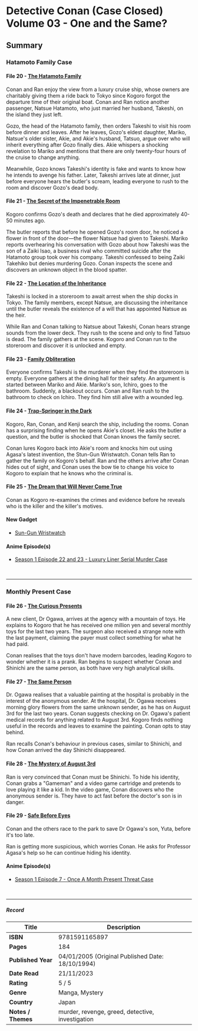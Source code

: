 # Detective Conan (Case Closed) Volume 03 - One and the Same?

## Summary

### Hatamoto Family Case
#### File 20 - [The Hatamoto Family](https://www.detectiveconanworld.com/wiki/Volume_3#File_020_-_The_Hatamoto_Family)
Conan and Ran enjoy the view from a luxury cruise ship, whose owners are charitably giving them a ride back to Tokyo since Kogoro forgot the departure time of their original boat. Conan and Ran notice another passenger, Natsue Hatamoto, who just married her husband, Takeshi, on the island they just left.

Gozo, the head of the Hatamoto family, then orders Takeshi to visit his room before dinner and leaves. After he leaves, Gozo's eldest daughter, Mariko, Natsue's older sister, Akie, and Akie's husband, Tatsuo, argue over who will inherit everything after Gozo finally dies. Akie whispers a shocking revelation to Mariko and mentions that there are only twenty-four hours of the cruise to change anything.

Meanwhile, Gozo knows Takeshi's identity is fake and wants to know how he intends to avenge his father. Later, Takeshi arrives late at dinner, just before everyone hears the butler's scream, leading everyone to rush to the room and discover Gozo's dead body.

#### File 21 - [The Secret of the Impenetrable Room](https://www.detectiveconanworld.com/wiki/Volume_3#File_021_-_The_Secret_of_the_Impenetrable_Room)
Kogoro confirms Gozo's death and declares that he died approximately 40-50 minutes ago. 

The butler reports that before he opened Gozo's room door, he noticed a flower in front of the door—the flower Natsue had given to Takeshi. Mariko reports overhearing his conversation with Gozo about how Takeshi was the son of a Zaiki Isao, a business rival who committed suicide after the Hatamoto group took over his company. Takeshi confessed to being Zaiki Takehiko but denies murdering Gozo. Conan inspects the scene and discovers an unknown object in the blood spatter.

#### File 22 - [The Location of the Inheritance](https://www.detectiveconanworld.com/wiki/Volume_3#File_022_-_The_Location_of_the_Inheritance)
Takeshi is locked in a storeroom to await arrest when the ship docks in Tokyo. The family members, except Natsue, are discussing the inheritance until the butler reveals the existence of a will that has appointed Natsue as the heir.

While Ran and Conan talking to Natsue about Takeshi, Conan hears strange sounds from the lower deck. They rush to the scene and only to find Tatsuo is dead. The family gathers at the scene. Kogoro and Conan run to the storeroom and discover it is unlocked and empty.

#### File 23 - [Family Obliteration](https://www.detectiveconanworld.com/wiki/Volume_3#File_023_-_Family_Obliteration)
Everyone confirms Takeshi is the murderer when they find the storeroom is empty. Everyone gathers at the dining hall for their safety. An argument is started between Mariko and Akie. Mariko's son, Ichiro, goes to the bathroom. Suddenly, a blackout occurs. Conan and Ran rush to the bathroom to check on Ichiro. They find him still alive with a wounded leg.

#### File 24 - [Trap-Springer in the Dark](https://www.detectiveconanworld.com/wiki/Volume_3#File_024_-_Trap-Springer_In_The_Dark)
Kogoro, Ran, Conan, and Kenji search the ship, including the rooms. Conan has a surprising finding when he opens Akie's closet. He asks the butler a question, and the butler is shocked that Conan knows the family secret.

Conan lures Kogoro back into Akie's room and knocks him out using Agasa's latest invention, the Stun-Gun Wristwatch. Conan tells Ran to gather the family on Kogoro's behalf. Ran and the others arrive after Conan hides out of sight, and Conan uses the bow tie to change his voice to Kogoro to explain that he knows who the criminal is.

#### File 25 - [The Dream that Will Never Come True](https://www.detectiveconanworld.com/wiki/Volume_3#File_025_-_The_Dream_That_Will_Not_Come_True)
Conan as Kogoro re-examines the crimes and evidence before he reveals who is the killer and the killer's motives.


#### New Gadget
* [Sun-Gun Wristwatch](https://www.detectiveconanworld.com/wiki/Stun-Gun_Wristwatch)

#### Anime Episode(s)
* [Season 1 Episode 22 and 23 - Luxury Liner Serial Murder Case](https://www.detectiveconanworld.com/wiki/Luxury_Liner_Serial_Murder_Case)

<br>
<hr>

### Monthly Present Case
#### File 26 - [The Curious Presents](https://www.detectiveconanworld.com/wiki/Volume_3#File_026_-_The_Curious_Presents)
A new client, Dr Ogawa, arrives at the agency with a mountain of toys. He explains to Kogoro that he has received one million yen and several monthly toys for the last two years. The surgeon also received a strange note with the last payment, claiming the payer must collect something for what he had paid.

Conan realises that the toys don't have modern barcodes, leading Kogoro to wonder whether it is a prank. Ran begins to suspect whether Conan and Shinichi are the same person, as both have very high analytical skills.

#### File 27 - [The Same Person](https://www.detectiveconanworld.com/wiki/Volume_3#File_027_-_The_Same_Person)
Dr. Ogawa realises that a valuable painting at the hospital is probably in the interest of the anonymous sender. At the hospital, Dr. Ogawa receives morning glory flowers from the same unknown sender, as he has on August 3rd for the last two years. Conan suggests checking on Dr. Ogawa's patient medical records for anything related to August 3rd. Kogoro finds nothing useful in the records and leaves to examine the painting. Conan opts to stay behind.

Ran recalls Conan's behaviour in previous cases, similar to Shinichi, and how Conan arrived the day Shinichi disappeared.

#### File 28 - [The Mystery of August 3rd](https://www.detectiveconanworld.com/wiki/Volume_3#File_028_-_The_Mystery_of_August_3rd)
Ran is very convinced that Conan must be Shinichi. To hide his identity, Conan grabs a "Gameman" and a video game cartridge and pretends to love playing it like a kid. In the video game, Conan discovers who the anonymous sender is. They have to act fast before the doctor's son is in danger.

#### File 29 - [Safe Before Eyes](https://www.detectiveconanworld.com/wiki/Volume_3#File_029_-_Safe_Before_Your_Eyes)
Conan and the others race to the park to save Dr Ogawa's son, Yuta, before it's too late.

Ran is getting more suspicious, which worries Conan. He asks for Professor Agasa's help so he can continue hiding his identity.

#### Anime Episode(s)
* [Season 1 Episode 7 - Once A Month Present Threat Case](https://www.detectiveconanworld.com/wiki/Once-A-Month_Present_Threat_Case)

<br>
<hr>

##### Record
| Title | Description |
| -- | -- |
| **ISBN** | 9781591165897 |
| **Pages** | 184 |
| **Published Year** | 04/01/2005 (Original Published Date: 18/10/1994) |
| **Date Read** | 21/11/2023 |
| **Rating** | 5 / 5 |
| **Genre** | Manga, Mystery |
| **Country** | Japan |
| **Notes / Themes** | murder, revenge, greed, detective, investigation  | 
